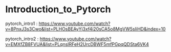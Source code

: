 # Introduction_to_Pytorch

pytorch_intro1 : https://www.youtube.com/watch?v=8PnxJ3s3Cwo&list=PLHOsBEAyYj3xf4i20sCA5o8MgVW5sIiHD&index=10

pytorch_intro2 : https://www.youtube.com/watch?v=EMXfZB8FVUA&list=PLqnslRFeH2UrcDBWF5mfPGpqQDSta6VK4
